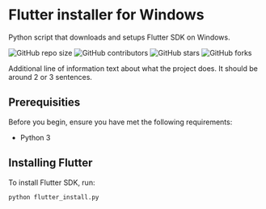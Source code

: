 # Flutter installer for Windows
Python script that downloads and setups Flutter SDK on Windows.

![GitHub repo size](https://img.shields.io/github/repo-size/daVinci13/Flutter-installer)
![GitHub contributors](https://img.shields.io/github/contributors/daVinci13/Flutter-installer)
![GitHub stars](https://img.shields.io/github/stars/daVinci13/Flutter-installer?style=social)
![GitHub forks](https://img.shields.io/github/forks/daVinci13/Flutter-installer?style=social)

Additional line of information text about what the project does. It should be around 2 or 3 sentences.

## Prerequisities

Before you begin, ensure you have met the following requirements:

* Python 3

## Installing Flutter

To install Flutter SDK, run:

```
python flutter_install.py
```
